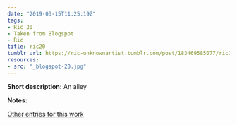 ```yaml
---
date: "2019-03-15T11:25:19Z"
tags:
- Ric 20
- Taken from Blogspot
- Ric
title: ric20
tumblr_url: https://ric-unknownartist.tumblr.com/post/183469585077/ric20
resources:
- src: "_blogspot-20.jpg"
---
```


**Short description:** An alley

**Notes:**

[Other entries for this work](/tags/Ric-20)

